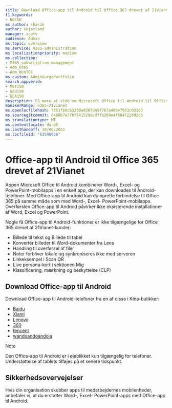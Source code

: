 ```yaml
---
title: Download Office-app til Android til Office 365 drevet af 21Vianet
f1.keywords:
- NOCSH
ms.author: sharik
author: skjerland
manager: scotv
audience: Admin
ms.topic: overview
ms.service: o365-administration
ms.localizationpriority: medium
ms.collection:
- M365-subscription-management
- Adm_O365
- Adm_NonTOC
ms.custom: AdminSurgePortfolio
search.appverid:
- MET150
- GEU150
- GEA150
description: Få mere at vide om Microsoft Office til Android til Office 365 drevet af 21Vianet, og hvordan du kan downloade den til kunder i Kina.
monikerRange: o365-21vianet
ms.openlocfilehash: 7351fb9c63250a0207d45f767a409e7953c93103
ms.sourcegitcommit: d4b867e37bf741528ded7fb289e4f6847228d2c5
ms.translationtype: MT
ms.contentlocale: da-DK
ms.lasthandoff: 10/06/2021
ms.locfileid: "63590026"
---
```

# <a name="office-app-for-android-for-office-365-operated-by-21vianet"></a>Office-app til Android til Office 365 drevet af 21Vianet

Appen Microsoft Office til Android kombinerer Word-, Excel- og PowerPoint-mobilapps i en enkelt app, der kan downloades til Android-telefoner. Med Office-app til Android kan du oprette forbindelse til Office 365 på samme måde som med Word-, Excel- PowerPoint-mobilapps. Overførslen Office-app til Android påvirker ikke eksisterende installationer af Word, Excel og PowerPoint.

Nogle få Office-app til Android-funktioner er ikke tilgængelige for Office 365 drevet af 21Vianet-kunder:

- Billede til tekst og Billede til tabel 
- Konvertér billeder til Word-dokumenter fra Lens 
- Handling til overførsel af filer 
- Noter forbliver lokale og synkroniseres ikke med serveren
- Linkeksempel i Scan QR
- Live persona-kort i sektionen Mig
- Klassificering, mærkning og beskyttelse (CLP)


## <a name="download-the-office-app-for-android"></a>Download Office-app til Android

Download Office-app til Android-telefoner fra en af disse i Kina-butikker:
- [Baidu](https://shouji.baidu.com/software/26842919.html)
- [Xiami](http://app.mi.com/details?id=com.microsoft.office.officehub&ref=search)
- [Lenovo](https://www.lenovomm.com/appdetail/com.microsoft.office.officehub/43003745)
- [360](http://zhushou.360.cn/detail/index/soft_id/708682?recrefer=SE_D_office%20mobile)
- [tencent](https://sj.qq.com/myapp/detail.htm?apkName=com.microsoft.office.officehub)
- [wandoandoandoia](https://www.wandoujia.com/apps/1502895)

> [!NOTE]
> Den Office-app til Android er i øjeblikket kun tilgængelig for telefoner. Understøttelse af tablets tilføjes på et senere tidspunkt. 


## <a name="security-considerations"></a>Sikkerhedsovervejelser

Hvis din organisation skubber apps til medarbejdernes mobilenheder, anbefaler vi, at du erstatter Word-, Excel- PowerPoint-apps med Office-app til Android.  


